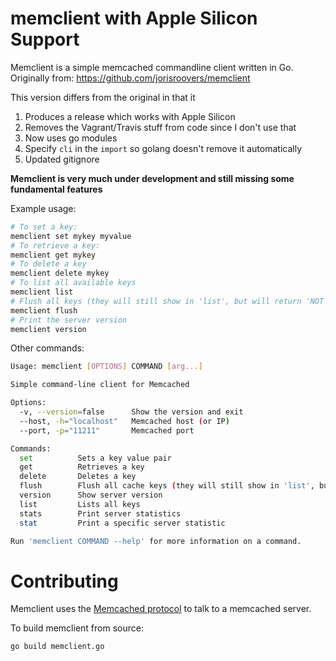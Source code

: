 # memclient with Apple Silicon Support

Memclient is a simple memcached commandline client written in Go. Originally from: https://github.com/jorisroovers/memclient

This version differs from the original in that it
1. Produces a release which works with Apple Silicon
2. Removes the Vagrant/Travis stuff from code since I don't use that
3. Now uses go modules
4. Specify `cli` in the `import` so golang doesn't remove it automatically
5. Updated gitignore

**Memclient is very much under development and still missing some fundamental features**

Example usage:

```bash
# To set a key:
memclient set mykey myvalue
# To retrieve a key:
memclient get mykey
# To delete a key
memclient delete mykey
# To list all available keys
memclient list
# Flush all keys (they will still show in 'list', but will return 'NOT FOUND' when fetched using 'memclient get')
memclient flush
# Print the server version
memclient version

```

Other commands:

```bash
Usage: memclient [OPTIONS] COMMAND [arg...]

Simple command-line client for Memcached

Options:
  -v, --version=false      Show the version and exit
  --host, -h="localhost"   Memcached host (or IP)
  --port, -p="11211"       Memcached port

Commands:
  set          Sets a key value pair
  get          Retrieves a key
  delete       Deletes a key
  flush        Flush all cache keys (they will still show in 'list', but will return 'NOT FOUND')
  version      Show server version
  list         Lists all keys
  stats        Print server statistics
  stat         Print a specific server statistic

Run 'memclient COMMAND --help' for more information on a command.
```

# Contributing

Memclient uses the [Memcached protocol](https://github.com/memcached/memcached/blob/master/doc/protocol.txt) to
talk to a memcached server.

To build memclient from source:

```
go build memclient.go
```
